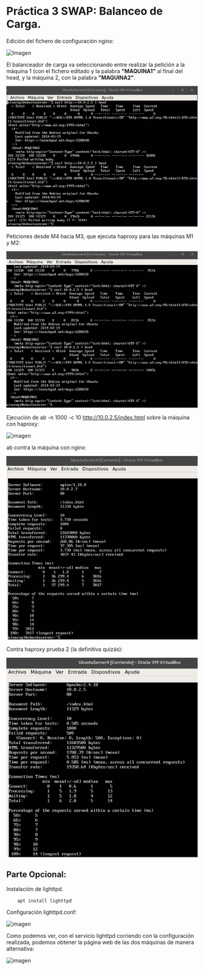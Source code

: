 # Práctica 3 SWAP: Balanceo de Carga.
Edición del fichero de configuración nginx:

![Imagen](https://github.com/juliancifuentes95/Servidores-Web-de-Altas-Prestaciones-SWAP-/blob/master/Prácticas/Práctica%203/Imágenes/Configuración%20nginx.png)

El balanceador de carga va seleccionando entre realizar la petición a la máquina 1 (con el fichero editado y la palabra **"MAQUINA1"** al final del head, y la máquina 2, con la palabra **"MAQUINA2"**.

![imagen](https://github.com/juliancifuentes95/Servidores-Web-de-Altas-Prestaciones-SWAP-/blob/master/Prácticas/Práctica%203/Imágenes/Balanceador%20de%20carga.png)

Peticiones desde M4 hacia M3, que ejecuta haproxy para las máquinas M1 y M2:

![imagen](https://github.com/juliancifuentes95/Servidores-Web-de-Altas-Prestaciones-SWAP-/blob/master/Prácticas/Práctica%203/Imágenes/Peticiones.png)

Ejecución de ab -n 1000 -c 10 http://10.0.2.5/index.html sobre la máquina con haproxy:

![imagen](https://github.com/juliancifuentes95/Servidores-Web-de-Altas-Prestaciones-SWAP-/blob/master/Prácticas/Práctica%203/Imágenes/Ejecución.png)

ab contra la máquina con nginx:

![imagen](https://github.com/juliancifuentes95/Servidores-Web-de-Altas-Prestaciones-SWAP-/blob/master/Prácticas/Práctica%203/Imágenes/AB%20nginx.png)

Contra haproxy prueba 2 (la definitiva quizás):

![imagen](https://github.com/juliancifuentes95/Servidores-Web-de-Altas-Prestaciones-SWAP-/blob/master/Prácticas/Práctica%203/Imágenes/Haproxy.png)

## Parte Opcional: 

Instalación de lighttpd.

		apt install lighttpd

Configuración lighttpd.conf:

![imagen](https://github.com/juliancifuentes95/Servidores-Web-de-Altas-Prestaciones-SWAP-/blob/master/Prácticas/Práctica%203/Imágenes/Configuración%20lighttpd.png)

Como podemos ver, con el servicio lighttpd corriendo con la configuración realizada, podemos obtener la página web de las dos máquinas de manera alternativa:

![imagen](https://github.com/juliancifuentes95/Servidores-Web-de-Altas-Prestaciones-SWAP-/blob/master/Prácticas/Práctica%203/Imágenes/Web%20dos%20máquinas.png)

